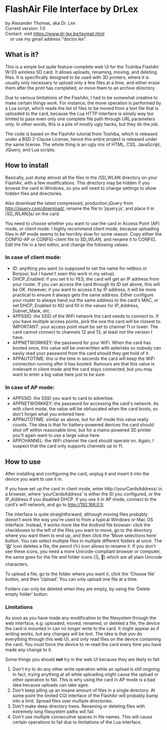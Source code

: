 # FlashAir File Interface by DrLex
by Alexander Thomas, aka Dr. Lex<br>
Current version: 1.0<br>
Contact: visit https://www.dr-lex.be/lexmail.html<br>
&nbsp;&nbsp;&nbsp;&nbsp;or use my gmail address "doctor.lex".

## What is it?
This is a simple but quite feature-complete web UI for the Toshiba FlashAir W-03 wireless SD card. It allows uploads, renaming, moving, and deleting files. It is specifically designed to be used with 3D printers, where it is usually only necessary to upload only a few files at a time, and either erase them after the print has completed, or move them to an archive directory.

Due to various limitations of the FlashAir, I had to be somewhat creative to make certain things work. For instance, the move operation is performed by a Lua script, which reads the list of files to be moved from a text file that is uploaded to the card, because the Lua HTTP interface is simply way too limited to pass even only one complete file path through URL parameters only. In other words, this is a pile of mostly ugly hacks, but they do the job.

The code is based on the FlashAir tutorial from Toshiba, which is released under a BSD 2-Clause License, hence this entire project is released under the same license. The whole thing is an ugly mix of HTML, CSS, JavaScript, JQuery, and Lua scripts.


## How to install
Basically, just dump almost all the files in the /SD_WLAN directory on your FlashAir, with a few modifications. This directory may be hidden if you browse the card in Windows, so you will need to change settings to show hidden files and directories.

Also download the latest compressed, production jQuery from http://jquery.com/download/, rename the file to ‘jquery.js’, and place it in /SD_WLAN/js/ on the card.

You need to choose whether you want to use the card in Access Point (AP) mode, or client mode. I highly recommend client mode, because uploading files in AP mode seems to be horribly slow for some reason.
Copy either the CONFIG-AP or CONFIG-client file to SD_WLAN, and rename it to CONFIG. Edit the file in a text editor, and change the following values.

### In case of client mode:
* ID: anything you want (is supposed to set the name for netbios or Bonjour, but I haven't seen this work in my setup).
* DHCP_Enabled: if you set it to YES, the card will get an IP address from your router. If you can access the card through its ID set above, this will be OK. However, if you want to access it by IP address, it will be more practical to ensure it always gets the same address. Either configure your router to always hand out the same address to the card's MAC, or set DHCP_Enabled to NO and fill in the values for IP_Address, Subnet_Mask, etc.
* APPSSID: the SSID of the WiFi network the card needs to connect to. If you have multiple access points, pick the one the card will be closest to. IMPORTANT: your access point must be set to channel 11 or lower. The card cannot connect to channels 12 and 13, at least not the version I have.
* APPNETWORKKEY: the password for your WiFi. When the card has booted once, this value will be overwritten with asterisks so nobody can easily read your password from the card should they get hold of it.
* APPAUTOTIME: this is the time in seconds the card will keep the WiFi connection running after it has booted. Rumours are that this value is irrelevant in client mode and the card stays connected, but you may want to enter a big value here just to be sure.

### In case of AP mode:
* APPSSID: the SSID you want to card to advertise.
* APPNETWORKKEY: the password for accessing the card's network. As with client mode, the value will be obfuscated when the card boots, so don't forget what you entered here.
* APPAUTOTIME: similar as above, but for AP mode this value really counts. The idea is that for battery-powered devices the card should shut off within reasonable time, but for a mains-powered 3D printer you'll again want to use a large value here.
* APPCHANNEL: the WiFi channel the card should operate on. Again, I suspect that the card only supports channels up to 11.


## How to use
After installing and configuring the card, unplug it and insert it into the device you want to use it in.

If you have set up the card in client mode, enter http://yourCardsAddress/ in a browser, where ‘yourCardsAddress’ is either the ID you configured, or the IP_Address if you disabled DHCP. If you use it in AP mode, connect to the card's wifi network, and go to http://192.168.0.1/.

The interface is quite straightforward, although moving files probably doesn't work the way you're used to from a typical Windows or Mac OS interface. Instead, it works more like the Android file browser: click the checkboxes to the left of the files you want to move, go to the directory where you want them to end up, and then click the ‘Move selections here’ button. You can select multiple files in multiple different folders at once.
The ‘⨂’ icon deletes a file, the pencil (✎) icon allows to rename it. If you don't see these icons, you need a more Unicode-compliant browser or computer, the same goes for the file and folder icons (🗒, 📁) which are all plain Unicode characters.

To upload a file, go to the folder where you want it, click the ‘Choose file’ button, and then ‘Upload’. You can only upload one file at a time.

Folders can only be deleted when they are empty, by using the ‘Delete empty folder’ button.

### Limitations
As soon as you have made any modification to the filesystem through the web interface, e.g. uploaded, moved, renamed, or deleted a file, the device the card is mounted in can no longer write to the card. It might appear as if writing works, but any changes will be lost. The idea is that you do everything through this web UI, and only read files on the device containing the card. You must force the device to re-read the card every time you have made any change to it.

Some things you should **not** try in the web UI because they are likely to fail:
1. Don't try to do any other write operation while an upload is still ongoing. In fact, trying anything at all while uploading might cause the upload or other operation to fail. This is why using the card in AP mode is a bad idea because uploads can take ages.
2. Don't keep piling up an insane amount of files in a single directory. At some point the limited CGI interface of the FlashAir will probably bump into a limit. Spread files over multiple directories.
3. Don't make deep directory trees. Renaming or deleting files with extremely long filesystem paths will fail.
4. Don't use multiple consecutive spaces in file names. This will cause certain operations to fail due to limitations of the Lua interface.
